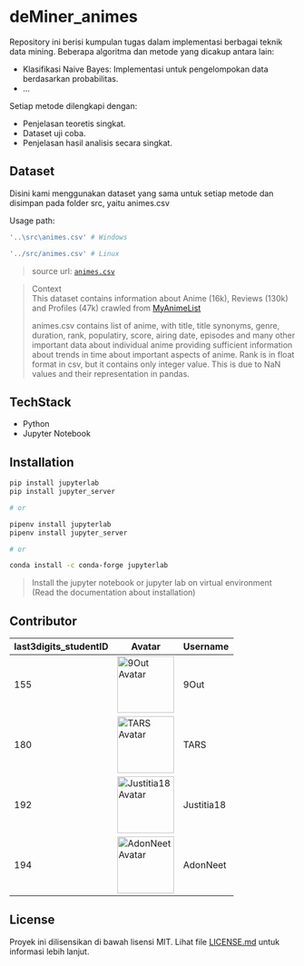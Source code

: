 # deMiner_animes

Repository ini berisi kumpulan tugas dalam implementasi berbagai teknik data mining. Beberapa algoritma dan metode yang dicakup antara lain:

- Klasifikasi Naive Bayes: Implementasi untuk pengelompokan data berdasarkan probabilitas.
- ...

Setiap metode dilengkapi dengan:

- Penjelasan teoretis singkat.
- Dataset uji coba.
- Penjelasan hasil analisis secara singkat.

## Dataset

Disini kami menggunakan dataset yang sama untuk setiap metode dan disimpan pada folder src, yaitu animes.csv

Usage path:
```bash
'..\src\animes.csv' # Windows
```
```bash
'../src/animes.csv' # Linux
```

> source url: [`animes.csv`](https://www.kaggle.com/datasets/arnavvvvv/anime-dataset/data?select=animes.csv)

> Context  
> This dataset contains information about Anime (16k), Reviews (130k) and Profiles (47k) crawled from [MyAnimeList](https://myanimelist.net/)
>   
> animes.csv contains list of anime, with title, title synonyms, genre, duration, rank, populatiry, score, airing date, episodes and many other important data about individual anime providing sufficient information about trends in time about important aspects of anime. Rank is in float format in csv, but it contains only integer value. This is due to NaN values and their representation in pandas.

## TechStack

- Python
- Jupyter Notebook

## Installation

```bash
pip install jupyterlab
pip install jupyter_server

# or

pipenv install jupyterlab
pipenv install jupyter_server

# or

conda install -c conda-forge jupyterlab

```
> Install the jupyter notebook or jupyter lab on virtual environment  
> (Read the documentation about installation)

## Contributor

| last3digits_studentID  | Avatar                                                                                                    | Username |
| --- | --------------------------------------------------------------------------------------------------------- | -------- |
| 155 | <img src="https://avatars.githubusercontent.com/9Out" width="100" height="100" alt="9Out Avatar">         | 9Out     | 
| 180 | <img src="https://avatars.githubusercontent.com/tars011" width="100" height="100" alt="TARS Avatar">      | TARS     | 
| 192 | <img src="https://avatars.githubusercontent.com/Justitia18" width="100" height="100" alt="Justitia18 Avatar">      | Justitia18     | 
| 194 | <img src="https://avatars.githubusercontent.com/AdonNeet" width="100" height="100" alt="AdonNeet Avatar"> | AdonNeet | 

## License

Proyek ini dilisensikan di bawah lisensi MIT. Lihat file [LICENSE.md](LICENSE.md) untuk informasi lebih lanjut.